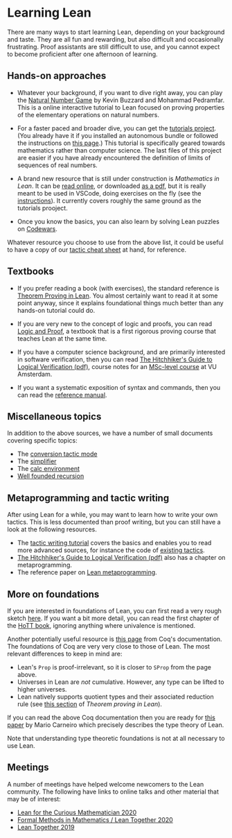 # Learning Lean

There are many ways to start learning Lean, depending on your background and
taste. They are all fun and rewarding, but also difficult and
occasionally frustrating. Proof assistants are still difficult to use,
and you cannot expect to become proficient after one afternoon of
learning.

## Hands-on approaches

* Whatever your background, if you want to dive right away, you can play the
  [Natural Number Game](http://wwwf.imperial.ac.uk/~buzzard/xena/natural_number_game/)
  by Kevin Buzzard and Mohammad Pedramfar. This is a online interactive tutorial to Lean
  focused on proving properties of the elementary operations on natural numbers.

* For a faster paced and broader dive, you can get the
  [tutorials project](https://github.com/leanprover-community/tutorials).
  (You already have it if you installed an autonomous bundle or
  followed the instructions on [this page](install/project.html).)
  This tutorial is specifically geared towards mathematics rather than
  computer science. The last files of this project are easier if you have
  already encountered the definition of limits of sequences of real
  numbers.

* A brand new resource that is still under construction is
  *Mathematics in Lean*.
  It can be [read online](https://leanprover-community.github.io/mathematics_in_lean/),
  or downloaded [as a pdf](https://leanprover-community.github.io/mathematics_in_lean/mathematics_in_lean.pdf),
  but it is really meant to be used in VSCode, doing exercises
  on the fly (see the [instructions](https://leanprover-community.github.io/mathematics_in_lean/introduction.html#getting-started)).
  It currently covers roughly the same ground as the tutorials prooject.

* Once you know the basics, you can also learn by solving Lean puzzles
  on [Codewars](https://www.codewars.com/?language=lean).

Whatever resource you choose to use from the above list, it could
be useful to have a copy of our [tactic cheat sheet](img/lean-tactics.pdf)
at hand, for reference.

## Textbooks

* If you prefer reading a book (with exercises), the standard reference is
  [Theorem Proving in Lean](https://leanprover.github.io/theorem_proving_in_lean/).
  You almost certainly want to read it at some point anyway, since it
  explains foundational things much better than any hands-on tutorial
  could do.

* If you are very new to the concept of logic and proofs, you can read
  [Logic and Proof](https://leanprover.github.io/logic_and_proof/),
  a textbook that is a first rigorous proving course that teaches Lean at the same time.

* If you have a computer science background, and are primarily interested
  in software verification, then you can read
  [The Hitchhiker's Guide to Logical Verification (pdf)](https://github.com/blanchette/logical_verification_2020/raw/master/hitchhikers_guide.pdf),
  course notes for an [MSc-level course](https://lean-forward.github.io/logical-verification/2020/index.html) at VU Amsterdam.

* If you want a systematic exposition of syntax and commands, then you
  can read the [reference manual](https://leanprover.github.io/reference/).

## Miscellaneous topics

In addition to the above sources, we have a number of small documents
covering specific topics:

* The [conversion tactic mode](extras/conv.html)
* The [simplifier](extras/simp.html)
* The [calc environment](extras/calc.html)
* [Well founded recursion](extras/well_founded_recursion.html)

## Metaprogramming and tactic writing

After using Lean for a while, you may want to learn how to write your
own tactics. This is less documented than proof writing, but you can
still have a look at the following resources.

* The [tactic writing tutorial](extras/tactic_writing.html)
  covers the basics and enables you to read more advanced sources, for instance
  the code of
  [existing tactics](https://leanprover-community.github.io/mathlib_docs/tactics.html).
* [The Hitchhiker's Guide to Logical Verification (pdf)](https://github.com/blanchette/logical_verification_2020/raw/master/hitchhikers_guide.pdf) also has a chapter on metaprogramming.
* The reference paper on
  [Lean metaprogramming](https://leanprover.github.io/papers/tactic.pdf).

## More on foundations

If you are interested in foundations of Lean, you can first read a
very rough sketch
[here](https://leanprover-community.github.io/lean-perfectoid-spaces/type_theory.html).
If you want a bit more detail, you can read the first chapter
of the [HoTT book](https://homotopytypetheory.org/book/), ignoring
anything where univalence is mentioned.

Another potentially useful resource is
[this page](https://coq.github.io/doc/master/refman/language/cic.html)
from Coq's documentation. The foundations of Coq are very very close to
those of Lean. The most relevant differences to keep in mind are:
* Lean's `Prop` is proof-irrelevant, so it is closer to `SProp` from the
  page above.
* Universes in Lean are *not* cumulative. However, any type can be lifted
  to higher universes.
* Lean natively supports quotient types and their associated reduction
  rule (see [this
  section](https://leanprover.github.io/theorem_proving_in_lean/axioms_and_computation.html#quotients)
  of *Theorem proving in Lean*).

If you can read the above Coq documentation then you are ready for
[this paper](https://github.com/digama0/lean-type-theory/releases) by
Mario Carneiro which precisely describes the type theory of Lean.

Note that understanding type theoretic foundations is not at all necessary
to use Lean.

## Meetings

A number of meetings have helped welcome newcomers to the Lean community.
The following have links to online talks and other material that may
be of interest:
* [Lean for the Curious Mathematician 2020](https://leanprover-community.github.io/lftcm2020/)
* [Formal Methods in Mathematics / Lean Together 2020](https://www.andrew.cmu.edu/user/avigad/meetings/fomm2020/)
* [Lean Together 2019](https://lean-forward.github.io/lean-together/2019/)